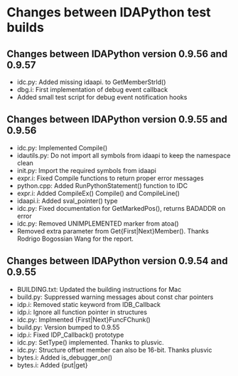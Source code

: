 # Changes between IDAPython test builds #

## Changes between IDAPython version 0.9.56 and 0.9.57 ##
  * idc.py: Added missing idaapi. to GetMemberStrId()
  * dbg.i: First implementation of debug event callback
  * Added small test script for debug event notification hooks

## Changes between IDAPython version 0.9.55 and 0.9.56 ##

  * idc.py: Implemented Compile()
  * idautils.py: Do not import all symbols from idaapi to keep the namespace clean
  * init.py: Import the required symbols from idaapi
  * expr.i: Fixed Compile functions to return proper error messages
  * python.cpp: Added RunPythonStatement() function to IDC
  * expr.i: Added CompileEx() Compile() and CompileLine()
  * idaapi.i: Added sval\_pointer() type
  * idc.py: Fixed documentation for GetMarkedPos(), returns BADADDR on error
  * idc.py: Removed UNIMPLEMENTED marker from atoa()
  * Removed extra parameter from Get{First|Next}Member(). Thanks Rodrigo Bogossian Wang for the report.


## Changes between IDAPython version 0.9.54 and 0.9.55 ##

  * BUILDING.txt: Updated the building instructions for Mac
  * build.py: Suppressed warning messages about const char pointers
  * idp.i: Removed static keyword from IDB\_Callback
  * idp.i: Ignore all function pointer in structures
  * idc.py: Implmented {First|Next}FuncFChunk()
  * build.py: Version bumped to 0.9.55
  * idp.i: Fixed IDP\_Callback() prototype
  * idc.py: SetType() implemented. Thanks to plusvic.
  * idc.py: Structure offset member can also be 16-bit. Thanks plusvic
  * bytes.i: Added is\_debugger\_on()
  * bytes.i: Added {put|get}
